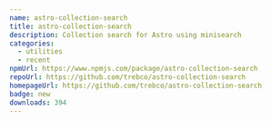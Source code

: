 ```yaml
---
name: astro-collection-search
title: astro-collection-search
description: Collection search for Astro using minisearch
categories:
  - utilities
  - recent
npmUrl: https://www.npmjs.com/package/astro-collection-search
repoUrl: https://github.com/trebco/astro-collection-search
homepageUrl: https://github.com/trebco/astro-collection-search
badge: new
downloads: 394
---
```

